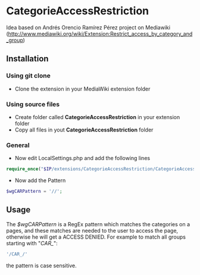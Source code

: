 CategorieAccessRestriction
==========================

Idea based on Andrés Orencio Ramírez Pérez project on Mediawiki (http://www.mediawiki.org/wiki/Extension:Restrict_access_by_category_and_group)

## Installation

### Using git clone
- Clone the extension in your MediaWiki extension folder

### Using source files
- Create folder called **CategorieAccessRestriction** in your extension folder
- Copy all files in yout **CategorieAccessRestriction** folder

### General
- Now edit LocalSettings.php and add the following lines
```php
require_once("$IP/extensions/CategorieAccessRestriction/CategorieAccessRestriction.php");
```

- Now add the Pattern
```php
$wgCARPattern = '//';
```

## Usage
The *$wgCARPattern* is a RegEx pattern which matches the categories on a pages, and these matches are needed to the user to access the page, otherwise he will get a ACCESS DENIED.
For example to match all groups starting with "*CAR_*":
```php
'/CAR_/'
```
the pattern is case sensitive.